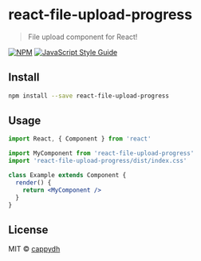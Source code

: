# react-file-upload-progress

> File upload component for React!

[![NPM](https://img.shields.io/npm/v/react-file-upload-progress.svg)](https://www.npmjs.com/package/react-file-upload-progress) [![JavaScript Style Guide](https://img.shields.io/badge/code_style-standard-brightgreen.svg)](https://standardjs.com)

## Install

```bash
npm install --save react-file-upload-progress
```

## Usage

```jsx
import React, { Component } from 'react'

import MyComponent from 'react-file-upload-progress'
import 'react-file-upload-progress/dist/index.css'

class Example extends Component {
  render() {
    return <MyComponent />
  }
}
```

## License

MIT © [cappydh](https://github.com/cappydh)
